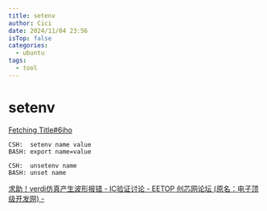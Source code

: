 ```yaml
---
title: setenv
author: Cici
date: 2024/11/04 23:56
isTop: false
categories:
  - ubuntu
tags:
  - tool
---
```


# setenv

[Fetching Title#6iho](https://blog.csdn.net/weixin_47139649/article/details/113998453)
```
CSH:  setenv name value
BASH: export name=value
 
CSH:  unsetenv name
BASH: unset name

```

[求助！verdi仿真产生波形报错 - IC验证讨论 - EETOP 创芯网论坛 (原名：电子顶级开发网) -](https://bbs.eetop.cn/thread-895972-1-1.html)